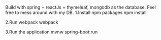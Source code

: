 
Build with spring + reactJs + thymeleaf, mongodb as the database.
Feel free to mess around with my DB.
1.Install npm packages
npm install

2.Run webpack
webpack

3.Run the application
mvnw spring-boot:run
